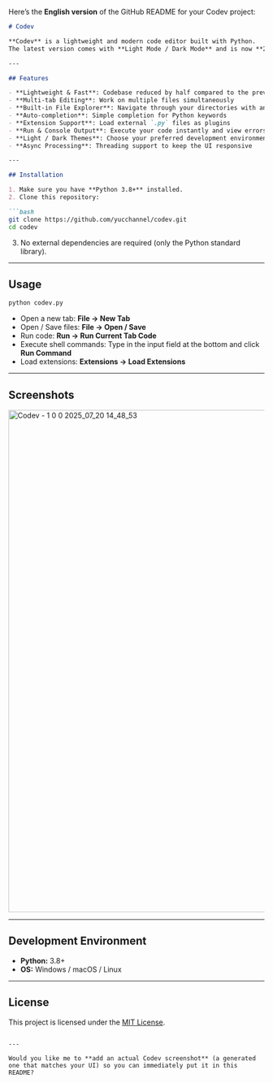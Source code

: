 Here’s the **English version** of the GitHub README for your Codev project:

````markdown
# Codev

**Codev** is a lightweight and modern code editor built with Python.  
The latest version comes with **Light Mode / Dark Mode** and is now **2× more efficient** than before.

---

## Features

- **Lightweight & Fast**: Codebase reduced by half compared to the previous version
- **Multi-tab Editing**: Work on multiple files simultaneously
- **Built-in File Explorer**: Navigate through your directories with an easy-to-use tree view
- **Auto-completion**: Simple completion for Python keywords
- **Extension Support**: Load external `.py` files as plugins
- **Run & Console Output**: Execute your code instantly and view errors in a dedicated log panel
- **Light / Dark Themes**: Choose your preferred development environment
- **Async Processing**: Threading support to keep the UI responsive

---

## Installation

1. Make sure you have **Python 3.8+** installed.
2. Clone this repository:

```bash
git clone https://github.com/yucchannel/codev.git
cd codev
````

3. No external dependencies are required (only the Python standard library).

---

## Usage

```bash
python codev.py
```

* Open a new tab: **File → New Tab**
* Open / Save files: **File → Open / Save**
* Run code: **Run → Run Current Tab Code**
* Execute shell commands: Type in the input field at the bottom and click **Run Command**
* Load extensions: **Extensions → Load Extensions**

---

## Screenshots

<img width="1920" height="989" alt="Codev - 1 0 0 2025_07_20 14_48_53" src="https://github.com/user-attachments/assets/ac5aef9d-84e3-4f64-b873-112aa23cdecd" />

---

## Development Environment

* **Python:** 3.8+
* **OS:** Windows / macOS / Linux

---

## License

This project is licensed under the [MIT License](LICENSE).

```

---

Would you like me to **add an actual Codev screenshot** (a generated one that matches your UI) so you can immediately put it in this README?
```
